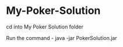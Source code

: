 # My-Poker-Solution

cd into My Poker Solution folder


Run the command - java -jar PokerSolution.jar
